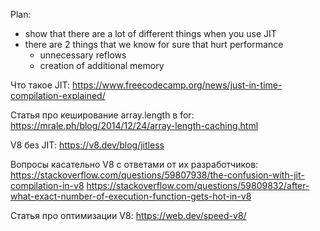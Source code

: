 Plan:

- show that there are a lot of different things when you use JIT
- there are 2 things that we know for sure that hurt performance
  - unnecessary reflows
  - creation of additional memory

Что такое JIT:
https://www.freecodecamp.org/news/just-in-time-compilation-explained/

Статья про кеширование array.length в for:
https://mrale.ph/blog/2014/12/24/array-length-caching.html

V8 без JIT:
https://v8.dev/blog/jitless

Вопросы касательно V8 с ответами от их разработчиков:
https://stackoverflow.com/questions/59807938/the-confusion-with-jit-compilation-in-v8
https://stackoverflow.com/questions/59809832/after-what-exact-number-of-execution-function-gets-hot-in-v8

Статья про оптимизации V8:
https://web.dev/speed-v8/
